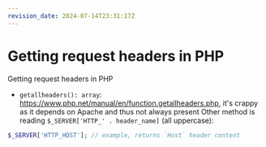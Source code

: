 ```yaml
---
revision_date: 2024-07-14T23:31:17Z
---
```

# Getting request headers in PHP
Getting request headers in PHP
* `getallheaders(): array`: https://www.php.net/manual/en/function.getallheaders.php, it's crappy as it depends on Apache and thus not always present
Other method is reading `$_SERVER['HTTP_' . header_name]` (all uppercase):
```php
$_SERVER['HTTP_HOST']; // example, returns `Host` header content
```